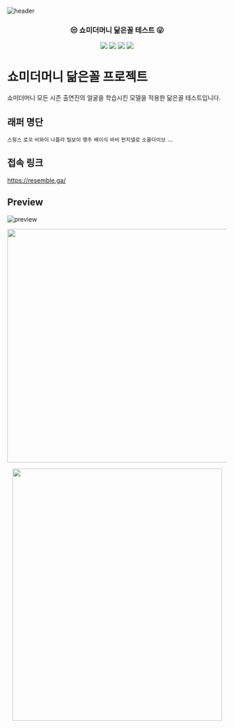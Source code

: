 ![header](https://capsule-render.vercel.app/api?type=wave&color=121212&height=250&section=header&text=SHOW%20ME%20THE%20MONEY&fontSize=70&fontColor=FBBD68)

<h3 align="center">😒 쇼미더머니 닮은꼴 테스트 😜</h3>
<p align="center">
<img src="https://img.shields.io/badge/HTML-red?style=flat&logo=html5&logoColor=white"/></a>
<img src="https://img.shields.io/badge/CSS-blue?style=flat&logo=css3&logoColor=white"/></a>
<img src="https://img.shields.io/badge/Javascript-yellow?style=flat&logo=Javascript&logoColor=white"/></a>
<img src="https://img.shields.io/badge/Python-3776AB?style=flat&logo=Python&logoColor=white"/></a>
</p>


# 쇼미더머니 닮은꼴 프로젝트
쇼미더머니 모든 시즌 출연진의 얼굴을 학습시킨 모델을 적용한 닮은꼴 테스트입니다.


## 래퍼 명단
`스윙스` `로꼬` `비와이` `나플라` `릴보이` `행주` `베이식` `바비` `펀치넬로` `소울다이브` ...


## 접속 링크
https://resemble.ga/

## Preview
![preview](https://user-images.githubusercontent.com/59960678/127084236-c2d3242b-5a0d-4b54-9fd6-4a0550791853.png)
<p align="center"><img src="https://user-images.githubusercontent.com/59960678/127084239-d17e98ba-edef-4f95-b7da-38243dbef772.png"  width="575" height="534"></p>
<p align="center"><img src="https://user-images.githubusercontent.com/59960678/127084242-4fe319d1-9794-4430-becc-0d00d1194b93.png"  width="481" height="577"></p>
